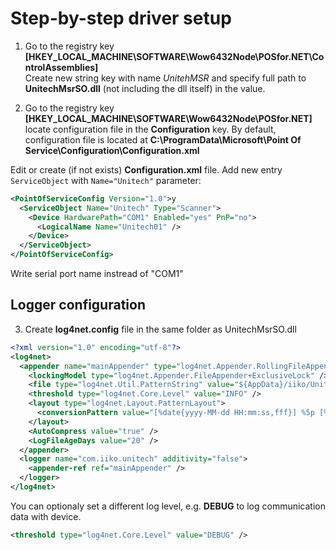 # Step-by-step driver setup

1. Go to the registry key  
**[HKEY_LOCAL_MACHINE\SOFTWARE\Wow6432Node\POSfor.NET\ControlAssemblies]**  
Create new string key with name *UnitehMSR* and specify full path to **UnitechMsrSO.dll** (not including the dll itself) in the value.

2. Go to the registry key  
**[HKEY_LOCAL_MACHINE\SOFTWARE\Wow6432Node\POSfor.NET]**  
locate configuration file in the **Configuration** key. By default, configuration file is located at
**C:\ProgramData\Microsoft\Point Of Service\Configuration\Configuration.xml**  
  
Edit or create (if not exists) **Configuration.xml** file. Add new entry `ServiceObject` with `Name="Unitech"` parameter:


```xml
<PointOfServiceConfig Version="1.0">у
  <ServiceObject Name="Unitech" Type="Scanner">
    <Device HardwarePath="COM1" Enabled="yes" PnP="no">
      <LogicalName Name="Unitech01" />
    </Device>
  </ServiceObject>
</PointOfServiceConfig>
```
Write serial port name instread of "COM1"

## Logger configuration

3. Create **log4net.config** file in the same folder as UnitechMsrSO.dll

```xml
<?xml version="1.0" encoding="utf-8"?>
<log4net>
  <appender name="mainAppender" type="log4net.Appender.RollingFileAppender">
    <lockingModel type="log4net.Appender.FileAppender+ExclusiveLock" />
    <file type="log4net.Util.PatternString" value="${AppData}/iiko/Unitech/unitech.log" />
    <threshold type="log4net.Core.Level" value="INFO" />
    <layout type="log4net.Layout.PatternLayout">
      <conversionPattern value="[%date{yyyy-MM-dd HH:mm:ss,fff}] %5p [%2t] [%type{1}:%M] - %m%n" />
    </layout>
    <AutoCompress value="true" />
    <LogFileAgeDays value="20" />
  </appender>
  <logger name="com.iiko.unitech" additivity="false">
    <appender-ref ref="mainAppender" />
  </logger>
</log4net>
```
You can optionaly set a different log level, e.g. **DEBUG** to log communication data with device.
```xml
<threshold type="log4net.Core.Level" value="DEBUG" />
```
